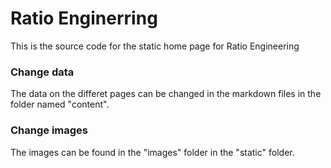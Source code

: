 # Ratio Enginerring

This is the source code for the static home page for Ratio Engineering


### Change data

The data on the differet pages can be changed in the markdown files in the folder named "content".



### Change images

The images can be found in the "images" folder in the "static" folder.

